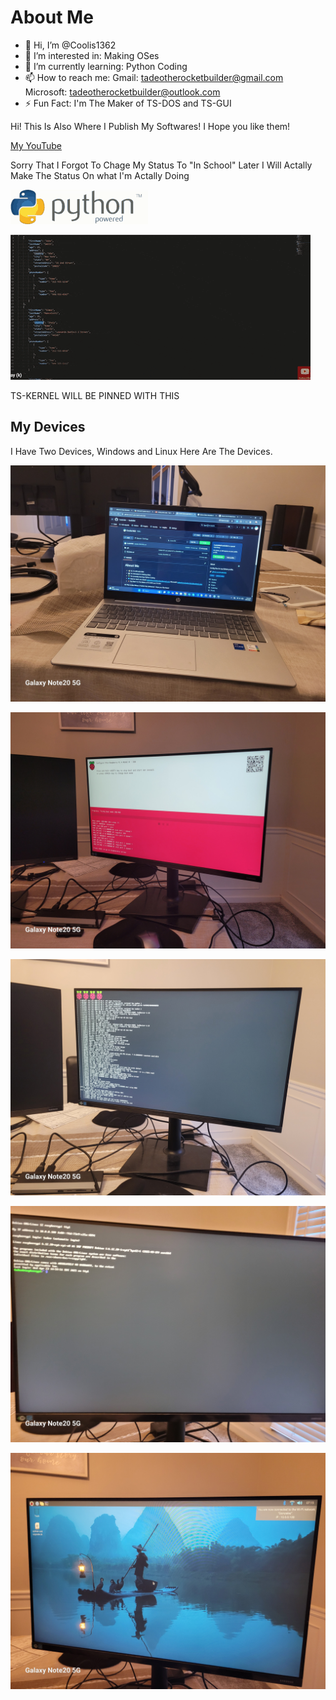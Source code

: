 # About Me

- 👋 Hi, I’m @Coolis1362
- 👀 I’m interested in: Making OSes
- 🌱 I’m currently learning: Python Coding
- 📫 How to reach me: Gmail: [tadeotherocketbuilder@gmail.com](mailto://tadeotherocketbuilder@gmail.com) Microsoft: [tadeotherocketbuilder@outlook.com](mailto://tadeotherocketbuilder@outlook.com)
- ⚡ Fun Fact: I'm The Maker of TS-DOS and TS-GUI
<!---
Coolis1362/Coolis1362 is a ✨ special ✨ repository because its `README.md` (this file) appears on your GitHub profile.
You can click the Preview link to take a look at your changes.
--->

Hi! This Is Also Where I Publish My Softwares! I Hope you like them!

[My YouTube](
https://www.youtube.com/@andreallifevideostoo)

Sorry That I Forgot To Chage My Status To "In School" Later I Will Actally Make The Status
On what I'm Actally Doing

![Python GIF](https://github.com/Coolis1362/Coolis1362/blob/main/gifs/python-powered.gif)

![JSON Gif](https://github.com/Coolis1362/Coolis1362/blob/main/gifs/download.gif)

TS-KERNEL WILL BE PINNED WITH THIS

## My Devices

I Have Two Devices, Windows and Linux Here Are The Devices.

![Windows JPG](https://github.com/Coolis1362/Coolis1362/blob/main/jpgs/20250426_071351.jpg)

![Linux Looking For Device](https://github.com/Coolis1362/Coolis1362/blob/main/jpgs/20250426_071444.jpg)

![Linux Booting Kernel](https://github.com/Coolis1362/Coolis1362/blob/main/jpgs/20250426_071506.jpg)

![Linux CLI (Bash)](https://github.com/Coolis1362/Coolis1362/blob/main/jpgs/20250426_071527.jpg)

![Linux GLI (X Server)](https://github.com/Coolis1362/Coolis1362/blob/main/jpgs/20250426_071542.jpg)
